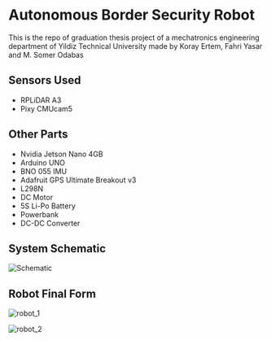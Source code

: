 # Autonomous Border Security Robot
This is the repo of graduation thesis project of a mechatronics engineering department of Yildiz Technical University made by Koray Ertem, Fahri Yasar and M. Somer Odabas

## Sensors Used
* RPLiDAR A3
* Pixy CMUcam5

## Other Parts
* Nvidia Jetson Nano 4GB
* Arduino UNO
* BNO 055 IMU
* Adafruit GPS Ultimate Breakout v3
* L298N
* DC Motor
* 5S Li-Po Battery
* Powerbank
* DC-DC Converter

## System Schematic

![Schematic](https://user-images.githubusercontent.com/50784218/174727067-8c750af5-7539-48ec-8a2a-276484b899fb.png)

## Robot Final Form

![robot_1](https://user-images.githubusercontent.com/50784218/174727418-b9f0b373-0e8d-40e9-a5e1-5d4458626edf.jpg)

![robot_2](https://user-images.githubusercontent.com/50784218/174727435-02a39962-859a-498f-8946-008c5ec4e2e8.jpg)


